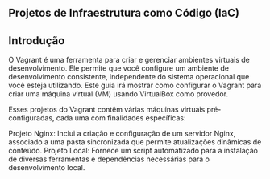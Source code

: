 ## Projetos de Infraestrutura como Código (IaC)

## Introdução
O Vagrant é uma ferramenta para criar e gerenciar ambientes virtuais de desenvolvimento. Ele permite que você configure um ambiente de desenvolvimento consistente, independente do sistema operacional que você esteja utilizando. Este guia irá mostrar como configurar o Vagrant para criar uma máquina virtual (VM) usando VirtualBox como provedor.


Esses projetos do Vagrant contêm várias máquinas virtuais pré-configuradas, cada uma com finalidades específicas:

Projeto Nginx: Inclui a criação e configuração de um servidor Nginx, associado a uma pasta sincronizada que permite atualizações dinâmicas de conteúdo.
Projeto Local: Fornece um script automatizado para a instalação de diversas ferramentas e dependências necessárias para o desenvolvimento local.
